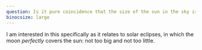 ```yaml
---
question: Is it pure coincidence that the size of the sun in the sky is the same as that of the moon?
binocsize: large
---
```


I am interested in this specifically as it relates to solar eclipses, in which the moon *perfectly* covers the sun: not too big and not too little.
